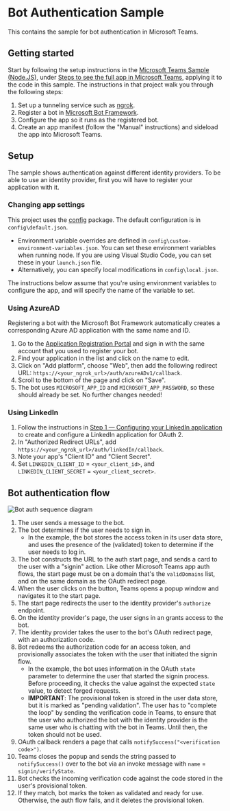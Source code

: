 # Bot Authentication Sample
This contains the sample for bot authentication in Microsoft Teams.

## Getting started
Start by following the setup instructions in the [Microsoft Teams Sample (Node.JS)](https://github.com/OfficeDev/microsoft-teams-sample-complete-node), under [Steps to see the full app in Microsoft Teams](https://github.com/OfficeDev/microsoft-teams-sample-complete-node#steps-to-see-the-full-app-in-microsoft-teams), applying it to the code in this sample. The instructions in that project walk you through the following steps:
1. Set up a tunneling service such as [ngrok](https://ngrok.com/).
2. Register a bot in [Microsoft Bot Framework](https://dev.botframework.com/).
3. Configure the app so it runs as the registered bot.
4. Create an app manifest (follow the "Manual" instructions) and sideload the app into Microsoft Teams.

## Setup

The sample shows authentication against different identity providers. To be able to use an identity provider, first you will have to register your application with it.

### Changing app settings
This project uses the [config](https://www.npmjs.com/package/config) package. The default configuration is in `config\default.json`.
 - Environment variable overrides are defined in `config\custom-environment-variables.json`. You can set these environment variables when running node. If you are using Visual Studio Code, you can set these in your `launch.json` file.
 - Alternatively, you can specify local modifications in `config\local.json`.

The instructions below assume that you're using environment variables to configure the app, and will specify the name of the variable to set.

### Using AzureAD
Registering a bot with the Microsoft Bot Framework automatically creates a corresponding Azure AD application with the same name and ID. 
1. Go to the [Application Registration Portal](https://apps.dev.microsoft.com) and sign in with the same account that you used to register your bot.
2. Find your application in the list and click on the name to edit.
3. Click on "Add platform", choose "Web", then add the following redirect URL: `https://<your_ngrok_url>/auth/azureADv1/callback`.
4. Scroll to the bottom of the page and click on "Save".
5. The bot uses `MICROSOFT_APP_ID` and `MICROSOFT_APP_PASSWORD`, so these should already be set. No further changes needed!

### Using LinkedIn 
1. Follow the instructions in [Step 1 — Configuring your LinkedIn application](https://developer.linkedin.com/docs/oauth2) to create and configure a LinkedIn application for OAuth 2.
2. In "Authorized Redirect URLs", add `https://<your_ngrok_url>/auth/linkedIn/callback`.
3. Note your app's "Client ID" and "Client Secret".
4. Set `LINKEDIN_CLIENT_ID` = `<your_client_id>`, and `LINKEDIN_CLIENT_SECRET` = `<your_client_secret>`.

## Bot authentication flow

![Bot auth sequence diagram](https://aosolis.github.io/bot-auth/bot_auth_sequence.png)

1. The user sends a message to the bot.
2. The bot determines if the user needs to sign in.
    * In the example, the bot stores the access token in its user data store, and uses the presence of the (validated) token to determine if the user needs to log in.
3. The bot constructs the URL to the auth start page, and sends a card to the user with a "signin" action. Like other Microsoft Teams app auth flows, the start page must be on a domain that's the `validDomains` list, and on the same domain as the OAuth redirect page.
4. When the user clicks on the button, Teams opens a popup window and navigates it to the start page.
5. The start page redirects the user to the identity provider's `authorize` endpoint.
6. On the identity provider's page, the user signs in an grants access to the bot.
7. The identity provider takes the user to the bot's OAuth redirect page, with an authorization code.
8. Bot redeems the authorization code for an access token, and provisionally associates the token with the user that initiated the signin flow.
    * In the example, the bot uses information in the OAuth `state` parameter to determine the user that started the signin process. Before proceeding, it checks the value against the expected `state` value, to detect forged requests.
    * **IMPORTANT**: The provisional token is stored in the user data store, but it is marked as "pending validation". The user has to "complete the loop" by sending the verification code in Teams, to ensure that the user who authorized the bot with the identity provider is the same user who is chatting with the bot in Teams. Until then, the token should not be used.
9. OAuth callback renders a page that calls `notifySuccess("<verification code>")`.
10. Teams closes the popup and sends the string passed to `notifySuccess()` over to the bot via an invoke message with `name` = ` signin/verifyState`.
11. Bot checks the incoming verification code against the code stored in the user's provisional token.
12. If they match, bot marks the token as validated and ready for use. Otherwise, the auth flow fails, and it deletes the provisional token.